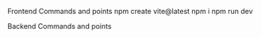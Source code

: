 Frontend  Commands and points 
    npm create vite@latest 
    npm i 
    npm run dev 


Backend Commands and points 